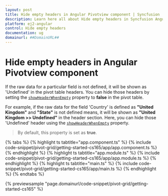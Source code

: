 ```yaml
---
layout: post
title: Hide empty headers in Angular Pivotview component | Syncfusion
description: Learn here all about Hide empty headers in Syncfusion Angular Pivotview component of Syncfusion Essential JS 2 and more.
platform: ej2-angular
control: Hide empty headers 
documentation: ug
domainurl: ##DomainURL##
---
```


# Hide empty headers in Angular Pivotview component

If the raw data for a particular field is not defined, it will be shown as 'Undefined' in the pivot table headers. You can hide those headers by setting the [`showHeaderWhenEmpty`](https://ej2.syncfusion.com/angular/documentation/api/pivotview/dataSourceSettingsModel/#showheaderwhenempty) property to **false** in the pivot table.

For example, if the raw data for the field 'Country' is defined as **"United Kingdom"** and **"State"** is not defined means, it will be shown as **"United Kingdom >> Undefined"** in the header section. Here, you can hide those 'Undefined' header using the [`showHeaderWhenEmpty`](https://ej2.syncfusion.com/angular/documentation/api/pivotview/dataSourceSettingsModel/#showheaderwhenempty) property.

> By default, this property is set as **true**.

{% tabs %}
{% highlight ts tabtitle="app.component.ts" %}
{% include code-snippet/pivot-grid/getting-started-cs165/app/app.component.ts %}
{% endhighlight %}
{% highlight ts tabtitle="app.module.ts" %}
{% include code-snippet/pivot-grid/getting-started-cs165/app/app.module.ts %}
{% endhighlight %}
{% highlight ts tabtitle="main.ts" %}
{% include code-snippet/pivot-grid/getting-started-cs165/app/main.ts %}
{% endhighlight %}
{% endtabs %}
  
{% previewsample "page.domainurl/code-snippet/pivot-grid/getting-started-cs165" %}
